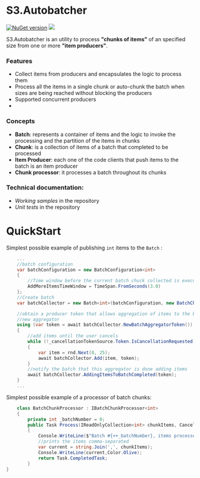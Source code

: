 # S3.Autobatcher

[![NuGet version](https://buildstats.info/nuget/s3.autobatcher?includeprereleases=false)](http://www.nuget.org/packages/s3.autobatcher)
![](https://github.com/SolidSoftwareServices/AutoBatcher/workflows/main/badge.svg)

S3.Autobatcher is an utility to process **"chunks of items"** of an specified size from one or more **"item producers"**.


### Features
* Collect items from producers and encapsulates the logic to process them
* Process all the items in a single chunk or auto-chunk the batch when sizes are being reached without blocking the producers
* Supported concurrent producers
* 


### Concepts
* **Batch**: represents a container of items and the logic to invoke the processing and the partition of the items in chunks
* **Chunk**: is a collection of items of a batch that completed to be processed
* **Item Producer**: each one of the code clients that push items to the batch is an item producer
* **Chunk processor**: it processes a batch throughout its chunks

### Technical documentation:
* *Working samples* in the repository
* *Unit tests* in the repository

# QuickStart

Simplest possible example of publishing `int` items  to the `Batch` :

```csharp
    ...
    //batch configuration
	var batchConfiguration = new BatchConfiguration<int>
	{
	    //Time window before the current batch chuck collected is executed
		AddMoreItemsTimeWindow = TimeSpan.FromSeconds(3.0)
	};
    //Create batch
    var batchCollector = new Batch<int>(batchConfiguration, new BatchChunkProcessor());

    //obtain a producer token that allows aggregation of items to the batch, there can be more than one concurrent aggregators. Not represented in this example 
    //new aggregator
    using (var token = await batchCollector.NewBatchAggregatorToken())
    {
        //add items until the user cancels
        while (!_cancellationTokenSource.Token.IsCancellationRequested)
        {
           	var item = rnd.Next(0, 25);
			await batchCollector.Add(item, token);
        }
        //notify the batch that this aggregator is done adding items
        await batchCollector.AddingItemsToBatchCompleted(token);
    }
    ...
```

Simplest possible example of a processor of batch chunks:

```csharp
	class BatchChunkProcessor : IBatchChunkProcessor<int>
	{
		private int _batchNumber = 0;
		public Task Process(IReadOnlyCollection<int> chunkItems, CancellationToken cancellationToken)
		{
			Console.WriteLine($"Batch #{++_batchNumber}, items processed:",Color.DarkGreen);
			//prints the items comma-separated
			var current = string.Join(',', chunkItems);
			Console.WriteLine(current,Color.Olive);
			return Task.CompletedTask;
		}
}
```
